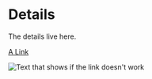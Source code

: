 # Details

The details live here.

[A Link](./Readme.md)

![Text that shows if the link doesn't work](assets/test.png "a title")
